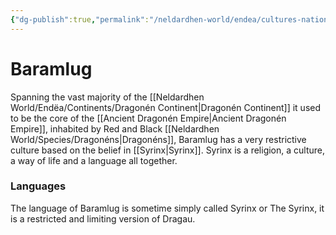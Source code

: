 ```yaml
---
{"dg-publish":true,"permalink":"/neldardhen-world/endea/cultures-nations/places/baramlug/"}
---
```


# Baramlug
Spanning the vast majority of the [[Neldardhen World/Endëa/Continents/Dragonén Continent\|Dragonén Continent]] it used to be the core of the [[Ancient Dragonén Empire\|Ancient Dragonén Empire]], inhabited by Red and Black [[Neldardhen World/Species/Dragonéns\|Dragonéns]], Baramlug has a very restrictive culture based on the belief in [[Syrinx\|Syrinx]].
Syrinx is a religion, a culture, a way of life and a language all together.
### Languages
The language of Baramlug is sometime simply called Syrinx or The Syrinx, it is a restricted and limiting version of Dragau.